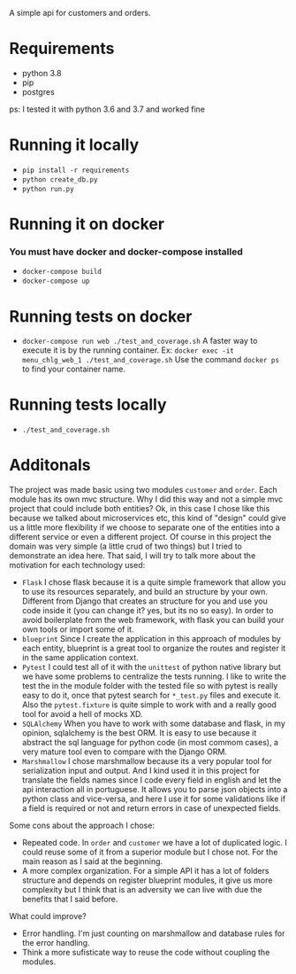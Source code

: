 A simple api for customers and orders.

# Requirements
- python 3.8
- pip
- postgres

ps: I tested it with python 3.6 and 3.7 and worked fine

# Running it locally
- `pip install -r requirements`
- `python create_db.py`
- `python run.py`

# Running it on docker
### You must have docker and docker-compose installed
- `docker-compose build`
- `docker-compose up`

# Running tests on docker
- `docker-compose run web ./test_and_coverage.sh`
 A faster way to execute it is by the running container. Ex: `docker exec -it menu_chlg_web_1 ./test_and_coverage.sh`
 Use the command `docker ps` to find your container name.

# Running tests locally
- `./test_and_coverage.sh`

# Additonals
The project was made basic using two modules `customer` and `order`. Each module has its own mvc structure.
Why I did this way and not a simple mvc project that could include both entities? Ok, in this case I chose like this because we talked about microservices etc,
this kind of "design" could give us a little more flexibility if we choose to separate one of the entities into a different service or even a different project.
Of course in this project the domain was very simple (a little crud of two things) but I tried to demonstrate an idea here.
That said, I will try to talk more about the motivation for each technology used:
- `Flask`
  I chose flask because it is a quite simple framework that allow you to use its resources separately, and build an structure by your own. Different from Django that
  creates an structure for you and use you code inside it (you can change it? yes, but its no so easy).
  In order to avoid boilerplate from the web framework, with flask you can build your own tools or import some of it.
- `blueprint`
  Since I create the application in this approach of modules by each entity, blueprint is a great tool to organize the routes and register it in the same application
  context.
- `Pytest`
  I could test all of it with the `unittest` of python native library but we have some problems to centralize the tests running. I like to write the test the
  in the module folder with the tested file so with pytest is really easy to do it, once that pytest search for `*_test.py` files and execute it. Also the `pytest.fixture` is quite  simple to work with and a really good tool for avoid a hell of mocks XD.
- `SQLAlchemy`
  When you have to work with some database and flask, in my opinion, sqlalchemy is the best ORM. It is easy to use because it abstract the sql language for python code
  (in most commom cases), a very mature tool even to compare with the Django ORM.
- `Marshmallow`
  I chose marshmallow because its a very popular tool for serialization input and output. And I kind used it in this project for translate the fields names since I code
  every field in english and let the api interaction all in portuguese.
  It allows you to parse json objects into a python class and vice-versa, and here I use it for some validations like if a field is required or not and return errors in
  case of unexpected fields.

Some cons about the approach I chose:
- Repeated code. In `order` and `customer` we have a lot of duplicated logic. I could reuse some of it from a superior module but I chose not. For the main reason as I
  said at the beginning.
- A more complex organization. For a simple API it has a lot of folders structure and depends on register blueprint modules, it give us more complexity but I
  think that is an adversity we can live with due the benefits that I said before.

What could improve?
- Error handling. I'm just counting on marshmallow and database rules for the error handling.
- Think a more sufisticate way to reuse the code without coupling the modules.
